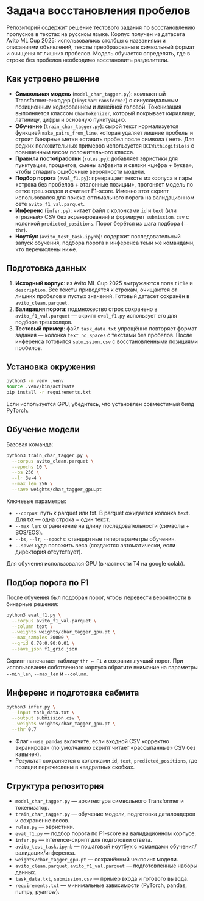 # Задача восстановления пробелов

Репозиторий содержит решение тестового задания по восстановлению пропусков в текстах на русском языке. Корпус получен из датасета Avito ML Cup 2025: использовались столбцы с названиями и описаниями объявлений, тексты преобразованы в символьный формат и очищены от лишних пробелов. Модель обучается определять, где в строке без пробелов необходимо восстановить разделители.

## Как устроено решение

- **Символьная модель** (`model_char_tagger.py`): компактный Transformer-энкодер (`TinyCharTransformer`) с синусоидальным позиционным кодированием и линейной головой. Токенизация выполняется классом `CharTokenizer`, который покрывает кириллицу, латиницу, цифры и основную пунктуацию.
- **Обучение** (`train_char_tagger.py`): сырой текст нормализуется функцией `make_pairs_from_line`, которая удаляет лишние пробелы и строит бинарные метки «ставить пробел после символа / нет». Для редких положительных примеров используется `BCEWithLogitsLoss` с повышенным весом положительного класса.
- **Правила постобработки** (`rules.py`): добавляет эвристики для пунктуации, процентов, смены алфавита и связки «цифра + буква», чтобы сгладить ошибочные вероятности модели.
- **Подбор порога** (`eval_f1.py`): превращает тексты из корпуса в пары «строка без пробелов + эталонные позиции», прогоняет модель по сетке трешхолдов и считает F1-score. Именно этот скрипт использовался для поиска оптимального порога на валидационном сете `avito_f1_val.parquet`.
- **Инференс** (`infer.py`): читает файл с колонками `id` и `text` (или «грязный» CSV без экранирования) и формирует `submission.csv` с колонкой `predicted_positions`. Порог берётся из шага подбора (`--thr`).
- **Ноутбук** (`avito_test_task.ipynb`): содержит последовательный запуск обучения, подбора порога и инференса теми же командами, что перечислены ниже.

## Подготовка данных

1. **Исходный корпус**: из Avito ML Cup 2025 выгружаются поля `title` и `description`. Все тексты приводятся к строкам, очищаются от лишних пробелов и пустых значений. Готовый датасет сохранён в `avito_clean.parquet`.
2. **Валидация порога**: подмножество строк сохранено в `avito_f1_val.parquet` — скрипт `eval_f1.py` использует его для подбора трешхолдов.
3. **Тестовый пример**: файл `task_data.txt` упрощённо повторяет формат задания — колонка `text_no_spaces` с текстами без пробелов. После инференса готовится `submission.csv` с восстановленными позициями пробелов.

## Установка окружения

```bash
python3 -m venv .venv
source .venv/bin/activate
pip install -r requirements.txt
```

Если используется GPU, убедитесь, что установлен совместимый билд PyTorch.

## Обучение модели

Базовая команда:

```bash
python3 train_char_tagger.py \
  --corpus avito_clean.parquet \
  --epochs 10 \
  --bs 256 \
  --lr 3e-4 \
  --max_len 256 \
  --save weights/char_tagger_gpu.pt
```

Ключевые параметры:
- `--corpus`: путь к parquet или txt. В parquet ожидается колонка `text`. Для txt — одна строка = один текст.
- `--max_len`: ограничение на длину последовательности (символы + BOS/EOS).
- `--bs`, `--lr`, `--epochs`: стандартные гиперпараметры обучения.
- `--save`: куда положить веса (создаются автоматически, если директория отсутствует).

Для обучения использовался GPU (в частности T4 на google colab).

## Подбор порога по F1

После обучения был подобран порог, чтобы перевести вероятности в бинарные решения:

```bash
python3 eval_f1.py \
  --corpus avito_f1_val.parquet \
  --column text \
  --weights weights/char_tagger_gpu.pt \
  --max_samples 20000 \
  --grid 0.70:0.90:0.01 \
  --save_json f1_grid.json
```

Скрипт напечатает таблицу `thr ↦ F1` и сохранит лучший порог. При использовании собственного корпуса обратите внимание на параметры `--min_len`, `--max_len` и `--column`.

## Инференс и подготовка сабмита

```bash
python3 infer.py \
  --input task_data.txt \
  --output submission.csv \
  --weights weights/char_tagger_gpu.pt \
  --thr 0.7
```

- Флаг `--use_pandas` включите, если входной CSV корректно экранирован (по умолчанию скрипт читает «рассыпанные» CSV без кавычек).
- Результат сохраняется с колонками `id`, `text`, `predicted_positions`, где позиции перечислены в квадратных скобках.

## Структура репозитория

- `model_char_tagger.py` — архитектура символьного Transformer и токенизатор.
- `train_char_tagger.py` — обучение модели, подготовка даталоадеров и сохранение весов.
- `rules.py` — эвристики.
- `eval_f1.py` — подбор порога по F1-score на валидационном корпусе.
- `infer.py` — inference-скрипт для подготовки ответа.
- `avito_test_task.ipynb` — пошаговый ноутбук с командами обучения/валидации/инференса.
- `weights/char_tagger_gpu.pt` — сохранённый чекпоинт модели.
- `avito_clean.parquet`, `avito_f1_val.parquet` — подготовленные наборы данных.
- `task_data.txt`, `submission.csv` — пример входа и готового вывода.
- `requirements.txt` — минимальные зависимости (PyTorch, pandas, numpy, pyarrow).
